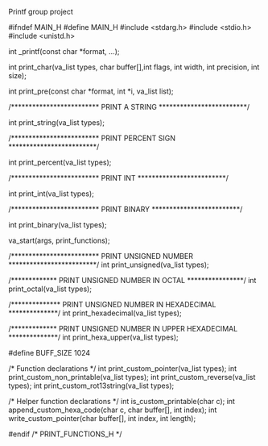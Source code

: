 Printf group project 

#ifndef MAIN_H
#define MAIN_H
#include <stdarg.h>
#include <stdio.h>
#include <unistd.h>

int _printf(const char *format, ...);


int print_char(va_list types, char buffer[],int flags, int width, int precision, int size);

int print_pre(const char *format, int *i, va_list list);

/************************* PRINT A STRING *************************/

int print_string(va_list types);

/************************* PRINT PERCENT SIGN *************************/

int print_percent(va_list types);

/************************* PRINT INT *************************/

int print_int(va_list types);

/************************* PRINT BINARY *************************/

int print_binary(va_list types);

va_start(args, print_functions);

/************************* PRINT UNSIGNED NUMBER *************************/
int print_unsigned(va_list types);

/************* PRINT UNSIGNED NUMBER IN OCTAL  ****************/
int print_octal(va_list types);

/************** PRINT UNSIGNED NUMBER IN HEXADECIMAL **************/
int print_hexadecimal(va_list types);

/************* PRINT UNSIGNED NUMBER IN UPPER HEXADECIMAL **************/
int print_hexa_upper(va_list types);


#define BUFF_SIZE 1024

/* Function declarations */
int print_custom_pointer(va_list types);
int print_custom_non_printable(va_list types);
int print_custom_reverse(va_list types);
int print_custom_rot13string(va_list types);

/* Helper function declarations */
int is_custom_printable(char c);
int append_custom_hexa_code(char c, char buffer[], int index);
int write_custom_pointer(char buffer[], int index, int length);

#endif /* PRINT_FUNCTIONS_H */


